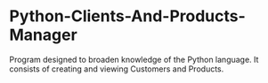 # Python-Clients-And-Products-Manager
Program designed to broaden knowledge of the Python language. It consists of creating and viewing Customers and Products.
